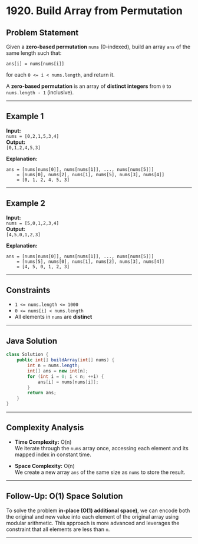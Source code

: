 
# 1920. Build Array from Permutation

## Problem Statement

Given a **zero-based permutation** `nums` (0-indexed), build an array `ans` of the same length such that:

```
ans[i] = nums[nums[i]]
```

for each `0 <= i < nums.length`, and return it.

A **zero-based permutation** is an array of **distinct integers** from `0` to `nums.length - 1` (inclusive).

---

## Example 1

**Input:**  
`nums = [0,2,1,5,3,4]`  
**Output:**  
`[0,1,2,4,5,3]`  

**Explanation:**  
```
ans = [nums[nums[0]], nums[nums[1]], ..., nums[nums[5]]]
    = [nums[0], nums[2], nums[1], nums[5], nums[3], nums[4]]
    = [0, 1, 2, 4, 5, 3]
```

---

## Example 2

**Input:**  
`nums = [5,0,1,2,3,4]`  
**Output:**  
`[4,5,0,1,2,3]`  

**Explanation:**  
```
ans = [nums[nums[0]], nums[nums[1]], ..., nums[nums[5]]]
    = [nums[5], nums[0], nums[1], nums[2], nums[3], nums[4]]
    = [4, 5, 0, 1, 2, 3]
```

---

## Constraints

- `1 <= nums.length <= 1000`
- `0 <= nums[i] < nums.length`
- All elements in `nums` are **distinct**

---

## Java Solution

```java
class Solution {
    public int[] buildArray(int[] nums) {
        int n = nums.length;
        int[] ans = new int[n];
        for (int i = 0; i < n; ++i) {
            ans[i] = nums[nums[i]];
        }
        return ans;
    }
}
```

---

## Complexity Analysis

- **Time Complexity:** O(n)  
  We iterate through the `nums` array once, accessing each element and its mapped index in constant time.

- **Space Complexity:** O(n)  
  We create a new array `ans` of the same size as `nums` to store the result.

---

## Follow-Up: O(1) Space Solution

To solve the problem **in-place (O(1) additional space)**, we can encode both the original and new value into each element of the original array using modular arithmetic. This approach is more advanced and leverages the constraint that all elements are less than `n`.

---
